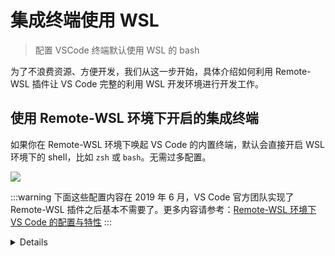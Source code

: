 # 集成终端使用 WSL <a href="https://github.com/spencerwooo"><Badge text="@SpencerWoo" vertical="middle"/></a>

> 配置 VSCode 终端默认使用 WSL 的 bash

为了不浪费资源、方便开发，我们从这一步开始，具体介绍如何利用 Remote-WSL 插件让 VS Code 完整的利用 WSL 开发环境进行开发工作。

## 使用 Remote-WSL 环境下开启的集成终端

如果你在 Remote-WSL 环境下唤起 VS Code 的内置终端，默认会直接开启 WSL 环境下的 shell，比如 `zsh` 或 `bash`。无需过多配置。

![](https://i.loli.net/2019/06/06/5cf8b3f61457e46285.png)

:::warning
下面这些配置内容在 2019 年 6 月，VS Code 官方团队实现了 Remote-WSL 插件之后基本不需要了。更多内容请参考：[Remote-WSL 环境下 VS Code 的配置与特性](https://dowww.spencerwoo.com/3-VSCode/#remote-wsl-%E6%8F%92%E4%BB%B6)
:::

<details>

## 配置 <Badge text="deprecated" type="error" vertical="middle"/>

:::tip
感谢 [@printempw](https://github.com/printempw) 对唤起 WSL 的 Shell 环境方式进行反馈建议，参考 [Issue #6](https://github.com/spencerwooo/dowww/issues/6)。
:::

在 Visual Studio Code 设置中新增如下内容：

```json
{
    "terminal.integrated.shell.windows": "C:\\Windows\\System32\\wsl.exe"
}
```
重启 VSCode 终端，唤起的终端环境就是 WSL 的 shell 环境了。

更多详细内容请看下方说明。👇

## 说明 <Badge text="deprecated" type="error" vertical="middle"/>

如果下载的 WSL 是经由微软商店下载的最新版本：

- 如果要调用 32 位进程，需要配置使用 Sysnative：`C:\\Windows\\sysnative\\bash.exe`
- 如果 VSCode 是 64 位版本，可以直接使用：`C:\\WINDOWS\\System32\\bash.exe` 或者 `C:\\WINDOWS\\System32\\wsl.exe`

:::tip
- 参考 VSCode 内置终端配置文档 > [VSCode Integrated Terminal Configuration](https://code.visualstudio.com/docs/editor/integrated-terminal#_configuration)
- 参考默认使用 WSL bash 作为 VSCode 集成终端 > [Use Windows Subsystem for Linux as integrated terminal](https://github.com/Microsoft/vscode/issues/22317)
:::

</details>